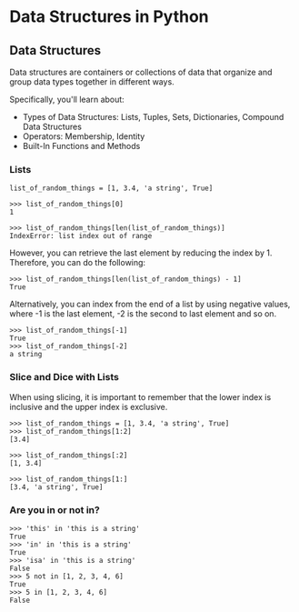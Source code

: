 # Data Structures in Python

## Data Structures 

Data structures are containers or collections of data that organize and group data types together in different ways.

Specifically, you'll learn about:

- Types of Data Structures: Lists, Tuples, Sets, Dictionaries, Compound Data Structures
- Operators: Membership, Identity
- Built-In Functions and Methods


### Lists
```
list_of_random_things = [1, 3.4, 'a string', True]

>>> list_of_random_things[0]
1

>>> list_of_random_things[len(list_of_random_things)] 
IndexError: list index out of range
```

However, you can retrieve the last element by reducing the index by 1. Therefore, you can do the following:
```
>>> list_of_random_things[len(list_of_random_things) - 1] 
True
```

Alternatively, you can index from the end of a list by using negative values, where -1 is the last element, -2 is the second to last element and so on.
```
>>> list_of_random_things[-1] 
True
>>> list_of_random_things[-2] 
a string
```


### Slice and Dice with Lists
When using slicing, it is important to remember that the lower index is inclusive and the upper index is exclusive.
```
>>> list_of_random_things = [1, 3.4, 'a string', True]
>>> list_of_random_things[1:2]
[3.4]
```
```
>>> list_of_random_things[:2]
[1, 3.4]
```

```
>>> list_of_random_things[1:]
[3.4, 'a string', True]
```

### Are you in or not in? 
```
>>> 'this' in 'this is a string'
True
>>> 'in' in 'this is a string'
True
>>> 'isa' in 'this is a string'
False
>>> 5 not in [1, 2, 3, 4, 6]
True
>>> 5 in [1, 2, 3, 4, 6]
False
```